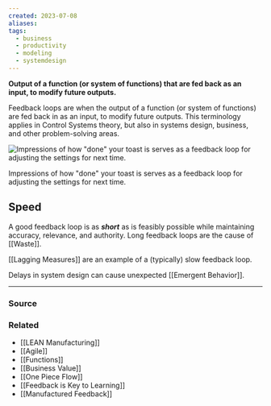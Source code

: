 ```yaml
---
created: 2023-07-08
aliases: 
tags:
  - business
  - productivity
  - modeling
  - systemdesign
---
```

**Output of a function (or system of functions) that are fed back as an input, to modify future outputs.**

Feedback loops are when the output of a function (or system of functions) are fed back in as an input, to modify future outputs. This terminology applies in Control Systems theory, but also in systems design, business, and other problem-solving areas.

![Impressions of how "done" your toast is serves as a feedback loop for adjusting the settings for next time.](Untitled%2024.png)

Impressions of how "done" your toast is serves as a feedback loop for adjusting the settings for next time.

## Speed

A good feedback loop is as ***short*** as is feasibly possible while maintaining accuracy, relevance, and authority. Long feedback loops are the cause of [[Waste]]. 

[[Lagging Measures]] are an example of a (typically) slow feedback loop.

Delays in system design can cause unexpected [[Emergent Behavior]].

****
### Source

### Related
- [[LEAN Manufacturing]] 
- [[Agile]] 
- [[Functions]] 
- [[Business Value]] 
- [[One Piece Flow]] 
- [[Feedback is Key to Learning]]
- [[Manufactured Feedback]]